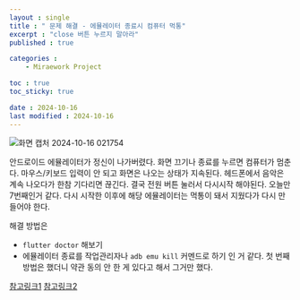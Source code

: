 ```yaml
---
layout : single
title : " 문제 해결 - 에뮬레이터 종료시 컴퓨터 먹통"
excerpt : "close 버튼 누르지 말아라"
published : true

categories : 
    - Miraework Project

toc : true
toc_sticky: true

date : 2024-10-16
last modified : 2024-10-16
---
```

![화면 캡처 2024-10-16 021754](https://github.com/user-attachments/assets/2be6b033-0901-4079-b681-c549bfbce14a)  

안드로이드 에뮬레이터가 정신이 나가버렸다. 화면 끄기나 종료를 누르면 컴퓨터가 멈춘다. 마우스/키보드 입력이 안 되고 화면은 나오는 상태가 지속된다. 헤드폰에서 음악은 계속 나오다가 한참 기다리면 끊긴다. 결국 전원 버튼 눌러서 다시시작 해야된다. 오늘만 7번째인거 같다. 다시 시작한 이후에 해당 에뮬레이터는 먹통이 돼서 지웠다가 다시 만들어야 한다.  

해결 방법은 
- `flutter doctor` 해보기
- 에뮬레이터 종료를 작업관리자나 `adb emu kill` 커멘드로 하기
인 거 같다. 첫 번째 방법은 했더니 약관 동의 안 한 게 있다고 해서 그거만 했다. 

[참고링크1](https://www.reddit.com/r/androiddev/comments/8vy1vz/anyone_have_problems_with_android_studio_freezing/)
[참고링크2](https://livelikesloth.tistory.com/entry/%EC%95%88%EB%93%9C%EB%A1%9C%EC%9D%B4%EB%93%9C-%EC%8A%A4%ED%8A%9C%EB%94%94%EC%98%A4-%EC%97%90%EB%AE%AC%EB%A0%88%EC%9D%B4%ED%84%B0-%EB%81%84%EB%A9%B4-%EC%BB%B4%ED%93%A8%ED%84%B0-%EB%A9%88%EC%B6%A4-%ED%98%84%EC%83%81)